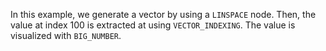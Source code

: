 In this example, we generate a vector by using a `LINSPACE` node. Then, the value at index 100 is extracted at using `VECTOR_INDEXING`. The value is visualized with `BIG_NUMBER`.